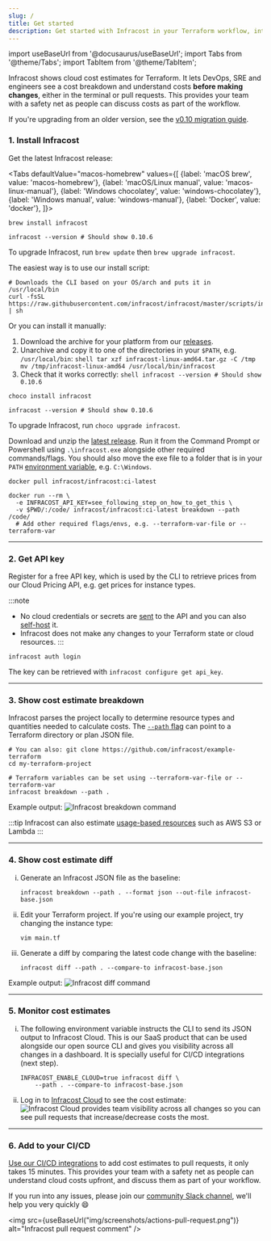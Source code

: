 ```yaml
---
slug: /
title: Get started
description: Get started with Infracost in your Terraform workflow, integrate it into your CI pipeline and view cost estimates for your AWS/Azure/Google infrastructure.
---
```


import useBaseUrl from '@docusaurus/useBaseUrl';
import Tabs from '@theme/Tabs';
import TabItem from '@theme/TabItem';

Infracost shows cloud cost estimates for Terraform. It lets DevOps, SRE and engineers see a cost breakdown and understand costs **before making changes**, either in the terminal or pull requests. This provides your team with a safety net as people can discuss costs as part of the workflow.

If you're upgrading from an older version, see the [v0.10 migration guide](/docs/guides/v0.10_migration/).

### 1. Install Infracost
Get the latest Infracost release:

<Tabs
  defaultValue="macos-homebrew"
  values={[
    {label: 'macOS brew', value: 'macos-homebrew'},
    {label: 'macOS/Linux manual', value: 'macos-linux-manual'},
    {label: 'Windows chocolatey', value: 'windows-chocolatey'},
    {label: 'Windows manual', value: 'windows-manual'},
    {label: 'Docker', value: 'docker'},
]}>
  <TabItem value="macos-homebrew">

  ```shell
  brew install infracost

  infracost --version # Should show 0.10.6
  ```

  To upgrade Infracost, run `brew update` then `brew upgrade infracost`.

  </TabItem>
  <TabItem value="macos-linux-manual">

  The easiest way is to use our install script:
  ```shell
  # Downloads the CLI based on your OS/arch and puts it in /usr/local/bin
  curl -fsSL https://raw.githubusercontent.com/infracost/infracost/master/scripts/install.sh | sh
  ```

  Or you can install it manually:
  1. Download the archive for your platform from our [releases](https://github.com/infracost/infracost/releases/latest).
  2. Unarchive and copy it to one of the directories in your `$PATH`, e.g. `/usr/local/bin`:
    ```shell
    tar xzf infracost-linux-amd64.tar.gz -C /tmp
    mv /tmp/infracost-linux-amd64 /usr/local/bin/infracost
    ```
  3. Check that it works correctly:
    ```shell
    infracost --version # Should show 0.10.6
    ```


  </TabItem>
  <TabItem value="windows-chocolatey">

  ```shell
  choco install infracost

  infracost --version # Should show 0.10.6
  ```

  To upgrade Infracost, run `choco upgrade infracost`.

  </TabItem>
  <TabItem value="windows-manual">

  Download and unzip the [latest release](https://github.com/infracost/infracost/releases/latest/download/infracost-windows-amd64.zip). Run it from the Command Prompt or Powershell using `.\infracost.exe` alongside other required commands/flags. You should also move the exe file to a folder that is in your `PATH` [environment variable](https://stackoverflow.com/questions/1618280/where-can-i-set-path-to-make-exe-on-windows), e.g. `C:\Windows`.

  </TabItem>
  <TabItem value="docker">

  ```shell
  docker pull infracost/infracost:ci-latest

  docker run --rm \
    -e INFRACOST_API_KEY=see_following_step_on_how_to_get_this \
    -v $PWD/:/code/ infracost/infracost:ci-latest breakdown --path /code/
    # Add other required flags/envs, e.g. --terraform-var-file or --terraform-var
  ```

  </TabItem>
</Tabs>

---

### 2. Get API key
Register for a free API key, which is used by the CLI to retrieve prices from our Cloud Pricing API, e.g. get prices for instance types.

:::note
- No cloud credentials or secrets are [sent](/docs/faq/#what-data-is-sent-to-the-cloud-pricing-api) to the API and you can also [self-host](/docs/cloud_pricing_api/self_hosted/) it.
- Infracost does not make any changes to your Terraform state or cloud resources.
:::

```shell
infracost auth login
```

The key can be retrieved with `infracost configure get api_key`.

---

### 3. Show cost estimate breakdown
Infracost parses the project locally to determine resource types and quantities needed to calculate costs. The [`--path` flag](/docs/features/cli_commands/#breakdown) can point to a Terraform directory or plan JSON file.

```shell
# You can also: git clone https://github.com/infracost/example-terraform
cd my-terraform-project
```

```shell
# Terraform variables can be set using --terraform-var-file or --terraform-var
infracost breakdown --path .
```

<p>
Example output:
<img src={useBaseUrl("img/screenshots/get-started-breakdown.png")} alt="Infracost breakdown command" />
</p>

:::tip
Infracost can also estimate [usage-based resources](/docs/features/usage_based_resources/) such as AWS S3 or Lambda
:::

---

### 4. Show cost estimate diff

<ol type="i">
  <li>Generate an Infracost JSON file as the baseline:</li>

  ```shell
  infracost breakdown --path . --format json --out-file infracost-base.json
  ```

  <li>Edit your Terraform project. If you're using our example project, try changing the instance type:</li>

  ```shell
  vim main.tf
  ```

  <li>Generate a diff by comparing the latest code change with the baseline:</li>

  ```shell
  infracost diff --path . --compare-to infracost-base.json
  ```
</ol>

<p>
Example output:
<img src={useBaseUrl("img/screenshots/get-started-diff.png")} alt="Infracost diff command" />
</p>

---

### 5. Monitor cost estimates

<ol type="i">
  <li>The following environment variable instructs the CLI to send its JSON output to Infracost Cloud. This is our SaaS product that can be used alongside our open source CLI and gives you visibility across all changes in a dashboard. It is specially useful for CI/CD integrations (next step).</li>

  ```shell
  INFRACOST_ENABLE_CLOUD=true infracost diff \
      --path . --compare-to infracost-base.json
  ```

  <li>
    Log in to <a href="https://dashboard.infracost.io">Infracost Cloud</a> to see the cost estimate:
    <img src={useBaseUrl("img/screenshots/get-started-infracost-cloud.png")} alt="Infracost Cloud provides team visibility across all changes so you can see pull requests that increase/decrease costs the most." />
  </li>

</ol>

---

### 6. Add to your CI/CD
[Use our CI/CD integrations](/docs/integrations/cicd) to add cost estimates to pull requests, it only takes 15 minutes. This provides your team with a safety net as people can understand cloud costs upfront, and discuss them as part of your workflow.

If you run into any issues, please join our [community Slack channel](https://www.infracost.io/community-chat), we'll help you very quickly 😄

<img src={useBaseUrl("img/screenshots/actions-pull-request.png")} alt="Infracost pull request comment" />
